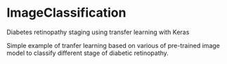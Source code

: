 # ImageClassification
Diabetes retinopathy staging using transfer learning with Keras

Simple example of tranfer learning based on various of pre-trained image model to classify different stage of diabetic retinopathy.
